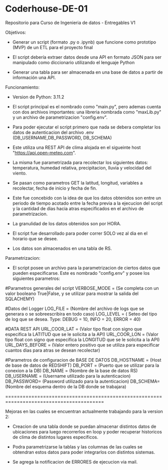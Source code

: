 # Coderhouse-DE-01
Repositorio para Curso de Ingenieria de datos - Entregables V1

Objetivos:

- Generar un script (formato .py o .ipynb) que funcione como prototipo (MVP) de un ETL para el proyecto final

- El script debería extraer datos desde una API en formato JSON para ser manipulado como diccionario utilizando el lenguaje Python

- Generar una tabla para ser almacenada en una base de datos a partir de información una API.


Funcionamiento:

- Version de Python: 3.11.2

- El script principal es el nombrado como "main.py", pero ademas cuenta con dos archivos importantes: una libreria nombrada como "maxLib.py" y un archivo de parametrizacion "config.env".

- Para poder ejecutar el script primero que nada se debera completar los datos de autenticacion del archivo .env (DB_USERNAME,DB_PASSWORD, DB_SCHEMA)

- Este utiliza una REST API de clima alojada en el sigueinte host "https://api.open-meteo.com".

- La misma fue parametrizada para recolectar los siguientes datos: temperatura, humedad relativa, precipitacion, lluvia y velocidad del viento.

- Se pasan como parametros GET la latitud, longitud, variables a recolectar, fecha de inicio y fecha de fin.

- Este fue concebido con la idea de que los datos obtenidos son entre un periodo de tiempo acotado entre la fecha previa a la ejecucion del script y la cantidad de dias hacia atras especificados en el archivo de parametrizacion.

- La granulidad de los datos obtenidos son por HORA.

- El script fue desarrollado para poder correr SOLO vez al dia en el horario que se desee.

- Los datos son almacenados en una tabla de RS.




Parametrizacion:

- El script posee un archivo para la parametrizacion de ciertos datos que pueden especificarse. Este es nombrado "config.env" y posee los siguientes parametros:

#Parametros generales del script
VERBOSE_MODE = (Se completa con un valor booleano True|False, y se utilizar para mostrar la salida del SQLACHEMY)

#Datos del Logger
LOG_FILE = (Nombre del archivo de logs que se generara o se sobreescribira en todo caso)
LOG_LEVEL = ( Seteo del tipo de log que se desea. Type: DEBUG = 10, INFO = 20, ERROR = 40)

#DATA REST API
URL_COOR_LAT = (Valor tipo float con signo  que especifica la LATITUD que se le solicita a la API)
URL_COOR_LON = (Valor tipo float con signo  que especifica la LONGITUD que se le solicita a la API)
URL_DAYS_BEFORE = (Valor entero positivo que se utiliza para especificar cuantos dias para atras se desean recolectar)

#Parametros de configuracion de BASE DE DATOS
DB_HOSTNAME = (Host de base de datos de REDSHIFT)
DB_PORT = (Puerto que se utilizar para la conexion a la DB)
DB_NAME = (Nombre de la base de datos RS)
DB_USERNAME = (Username utilizado para la autenticacion)
DB_PASSWORD= (Password utilizado para la autenticacion)
DB_SCHEMA= (Nombre del esquema dentro de la DB donde se trabajara)


========================================================================================

Mejoras en las cuales se encuentran actualmente trabajando para la version 2:


- Creacion de una tabla donde se puedan almacenar distintos datos de ubicaciones para luego recorrerlos en loop y poder recuperar historicos de clima de distintos lugares especificos.

- Podra parametrizarse la tablas y las columnas de las cuales se obtendran estos datos para poder integrarlos con distintos sistemas.

- Se agrega la notificacion de ERRORES de ejecucion via mail.
